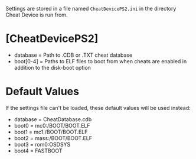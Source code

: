 Settings are stored in a file named `CheatDevicePS2.ini` in the directory Cheat Device is run from.

# [CheatDevicePS2]
* database = Path to .CDB or .TXT cheat database
* boot[0-4] = Paths to ELF files to boot from when cheats are enabled in addition to the disk-boot option

# Default Values
If the settings file can't be loaded, these default values will be used instead:
* database = CheatDatabase.cdb
* boot0 = mc0:/BOOT/BOOT.ELF
* boot1 = mc1:/BOOT/BOOT.ELF
* boot2 = mass:/BOOT/BOOT.ELF
* boot3 = rom0:OSDSYS
* boot4 = FASTBOOT